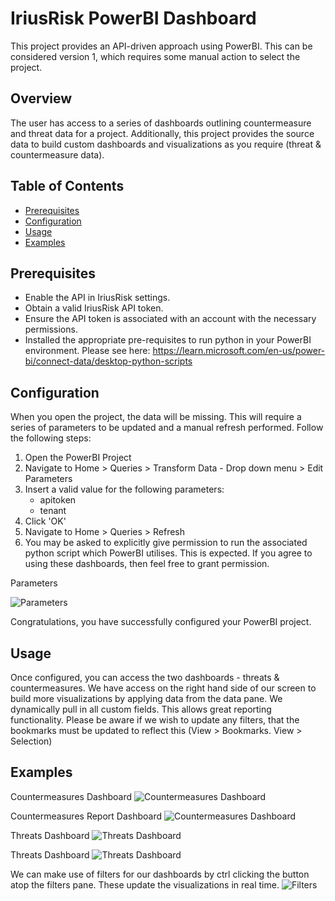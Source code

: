 # IriusRisk PowerBI Dashboard

This project provides an API-driven approach using PowerBI.
This can be considered version 1, which requires some manual action to select the project.

## Overview

The user has access to a series of dashboards outlining countermeasure and threat data for a project.
Additionally, this project provides the source data to build custom dashboards and visualizations as you require (threat & countermeasure data).

## Table of Contents

- [Prerequisites](#prerequisites)
- [Configuration](#configuration)
- [Usage](#usage)
- [Examples](#examples)

## Prerequisites

- Enable the API in IriusRisk settings.
- Obtain a valid IriusRisk API token.
- Ensure the API token is associated with an account with the necessary permissions.
- Installed the appropriate pre-requisites to run python in your PowerBI environment. Please see here: https://learn.microsoft.com/en-us/power-bi/connect-data/desktop-python-scripts


## Configuration

When you open the project, the data will be missing. This will require a series of parameters to be updated and a manual refresh performed.
Follow the following steps:
1. Open the PowerBI Project
2. Navigate to Home > Queries > Transform Data - Drop down menu > Edit Parameters
3. Insert a valid value for the following parameters:
   - apitoken
   - tenant
4. Click 'OK'
5. Navigate to Home > Queries > Refresh
6. You may be asked to explicitly give permission to run the associated python script which PowerBI utilises. This is expected. If you agree to using these dashboards, then feel free to grant permission.

Parameters

![Parameters](https://github.com/iriusrisk/IriusRisk-Central/blob/main/Integrations/PowerBI_Dashboard_v1/assets/Parameters.png)

Congratulations, you have successfully configured your PowerBI project.

## Usage
Once configured, you can access the two dashboards - threats & countermeasures.
We have access on the right hand side of our screen to build more visualizations by applying data from the data pane.
We dynamically pull in all custom fields. This allows great reporting functionality. Please be aware if we wish to update any filters, that the bookmarks must be updated to reflect this (View > Bookmarks. View > Selection)

## Examples

Countermeasures Dashboard
![Countermeasures Dashboard](https://github.com/iriusrisk/IriusRisk-Central/blob/main/Integrations/PowerBI_Dashboard_v1/assets/Countermeasure_Dashboard.png)

Countermeasures Report Dashboard
![Countermeasures Dashboard](https://github.com/iriusrisk/IriusRisk-Central/blob/main/Integrations/PowerBI_Dashboard_v1/assets/Countermeasures_report.png)

Threats Dashboard
![Threats Dashboard](https://github.com/iriusrisk/IriusRisk-Central/blob/main/Integrations/PowerBI_Dashboard_v1/assets/Threat_Dashboard.png)

Threats Dashboard
![Threats Dashboard](https://github.com/iriusrisk/IriusRisk-Central/blob/main/Integrations/PowerBI_Dashboard_v1/assets/Threats_report.png)

We can make use of filters for our dashboards by ctrl clicking the button atop the filters pane. These update the visualizations in real time.
![Filters](https://github.com/iriusrisk/IriusRisk-Central/blob/main/Integrations/PowerBI_Dashboard_v1/assets/Slicer.png)


